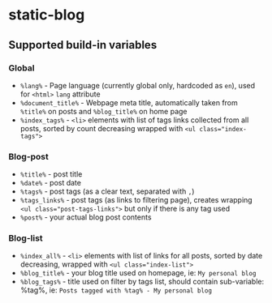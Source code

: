 # static-blog

## Supported build-in variables

### Global

- `%lang%` - Page language (currently global only, hardcoded as `en`), used for `<html>` `lang` attribute
- `%document_title%` - Webpage meta title, automatically taken from `%title%` on posts and `%blog_title%` on home page
- `%index_tags%` - `<li>` elements with list of tags links collected from all posts, sorted by count decreasing wrapped
                   with `<ul class="index-tags">`

### Blog-post

- `%title%` - post title
- `%date%` - post date
- `%tags%` - post tags (as a clear text, separated with `,`)
- `%tags_links%` - post tags (as links to filtering page), creates wrapping `<ul class="post-tags-links">` but only if
                   there is any tag used
- `%post%` - your actual blog post contents

### Blog-list

- `%index_all%` - `<li>` elements with list of links for all posts, sorted by date decreasing, wrapped with
                   `<ul class="index-list">`
- `%blog_title%` - your blog title used on homepage, ie: `My personal blog`
- `%blog_tags%` - title used on filter by tags list, should contain sub-variable: %tag%, ie:
                  `Posts tagged with %tag% - My personal blog` 
